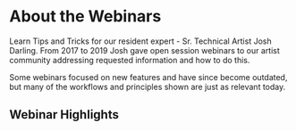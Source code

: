 # About the Webinars
Learn Tips and Tricks for our resident expert - Sr. Technical Artist Josh Darling.  From 2017 to 2019 Josh gave open session webinars to our artist community addressing requested information and how to do this. 

Some webinars focused on new features and have since become outdated, but many of the workflows and principles shown are just as relevant today. 

## Webinar Highlights